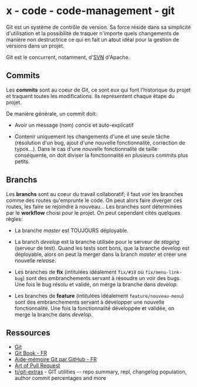 # x - code - code-management - git

Git est un système de contrôle de version. Sa force réside dans sa simplicité
d'utilisation et la possibilité de traquer n'importe quels changements de
manière non destructrice ce qui en fait un atout idéal pour la gestion de
versions dans un projet.

Git est le concurrent, notamment, d'[SVN](https://subversion.apache.org)
d'Apache.

## Commits

Les **commits** sont au coeur de Git, ce sont eux qui font l'historique du
projet et traquent toutes les modifications. Ils représentent chaque étape du
projet.

De manière générale, un commit doit:

*   Avoir un message (nom) concis et auto-explicatif

*   Contenir uniquement les changements d'une et une seule tâche (résolution
    d'un bug, ajout d'une nouvelle fonctionnalité, correction de typos...).
    Dans le cas d'une nouvelle fonctionnalité de taille conséquente, on doit
    diviser la fonctionnalité en plusieurs commits plus petits.

## Branchs

Les **branchs** sont au coeur du travail collaboratif; il faut voir les
branches comme des routes qu'emprunte le code. On peut alors faire diverger ces
routes, les faire se rejoindre à nouveau... Les branches sont déterminées par
le **workflow** choisi pour le projet. On peut cependant cités quelques règles:

*   La branche *master* est TOUJOURS déployable.

*   La branch *develop* est la branche utilisée pour le serveur de *staging*
    (serveur de test). Quand les tests sont bons, que la branche develop est
    déployable, alors on peut la merger dans la branch *master* et créer une
    nouvelle *release*.

*   Les branches de **fix** (intitulées idéalement `fix/#18` où
    `fix/menu-link-bug`) sont des embranchements servant à résoudre un voir des
    bugs. Une fois le bug résolu et validé, on merge la branche dans *develop*.

*   Les branches de **feature** (intitulées idéalement `feature/nouveau-menu`)
    sont des embranchements servant à développer une nouvelle fonctionnalité.
    Une fois la fonctionnalité développée et validée, on merge la branche dans
    *develop*.

## Ressources

*   [Git](https://git-scm.com)
*   [Git Book - FR](https://git-scm.com/book/fr/v2)
*   [Aide-mémoire Git par GitHub - FR](https://training.github.com/kit/downloads/fr/github-git-cheat-sheet.pdf)
*   [Art of Pull Request](https://ponyfoo.com/articles/art-of-pull-request)
*   [tj/git-extras](https://github.com/tj/git-extras) - GIT utilities -- repo summary, repl, changelog population, author commit percentages and more

